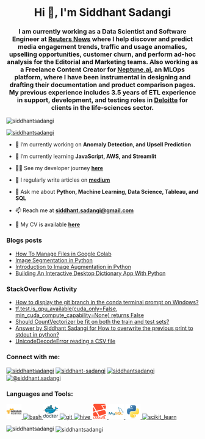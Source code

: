 <h1 align="center">Hi 👋, I'm Siddhant Sadangi</h1>
<h3 align="center">I am currently working as a Data Scientist and Software Engineer at <a href="https://www.reuters.com">Reuters News</a> where I help discover and predict media engagement trends, traffic and usage anomalies, upselling opportunities, customer churn, and perform ad-hoc analysis for the Editorial and Marketing teams. Also working as a Freelance Content Creator for <a href="https://www.neptune.ai">Neptune.ai</a>, an MLOps platform, where I have been instrumental in designing and drafting their documentation and product comparison pages. My previous experience includes 3.5 years of ETL experience in support, development, and testing roles in <a href="https://www2.deloitte.com/in/en.html">Deloitte</a> for clients in the life-sciences sector.</h3>

<p align="left"> <img src="https://komarev.com/ghpvc/?username=siddhantsadangi&label=Profile%20views&color=0e75b6&style=flat" alt="siddhantsadangi" /> </p>

<p align="left"> <a href="https://github.com/ryo-ma/github-profile-trophy"><img src="https://github-profile-trophy.vercel.app/?username=siddhantsadangi" alt="siddhantsadangi" /></a> </p>

- 🔭 I’m currently working on **Anomaly Detection, and Upsell Prediction**

- 🌱 I’m currently learning **JavaScript, AWS, and Streamlit**

- 👨‍💻 See my developer journey **[here](https://www.stackoverflow.com/story/siddhantsadangi)**

- 📝 I regularly write articles on **[medium](https://www.medium.com/@siddhant.sadangi)**

- 💬 Ask me about **Python, Machine Learning, Data Science, Tableau, and SQL**

- 📫 Reach me at **[siddhant.sadangi@gmail.com](mailto:siddhant.sadangi@gmail.com)**

- 📄 My CV is available **[here](https://www.linkedin.com/in/siddhantsadangi/detail/overlay-view/urn:li:fsd_profileTreasuryMedia:(ACoAABIxU74B_6N4dPq5QriUyxwcgt5W2gr6rdY,1635470868779)/?lipi=urn%3Ali%3Apage%3Ad_flagship3_profile_view_base%3B9qJx6Id1QBWyEwqymAiVzA%3D%3D&licu=urn%3Ali%3Acontrol%3Ad_flagship3_profile_view_base-featured_item_detail_view)**

### Blogs posts
<!-- BLOG-POST-LIST:START -->
- [How To Manage Files in Google Colab](https://betterprogramming.pub/google-colab-dealing-with-files-49fce565c02d?source=rss-7df0f1b53a6c------2)
- [Image Segmentation in Python](https://betterprogramming.pub/image-segmentation-python-7a838a464a84?source=rss-7df0f1b53a6c------2)
- [Introduction to Image Augmentation in Python](https://betterprogramming.pub/introduction-to-image-augmentation-in-python-1691cbf8901f?source=rss-7df0f1b53a6c------2)
- [Building An Interactive Desktop Dictionary App With Python](https://medium.com/analytics-vidhya/interactive-dictionary-with-python-6e34d35c053c?source=rss-7df0f1b53a6c------2)
<!-- BLOG-POST-LIST:END -->

### StackOverflow Activity
<!-- STACKOVERFLOW:START -->
- [How to display the git branch in the conda terminal prompt on Windows?](https://stackoverflow.com/questions/60190675/how-to-display-the-git-branch-in-the-conda-terminal-prompt-on-windows)
- [tf.test.is_gpu_available&lpar;cuda_only=False, min_cuda_compute_capability=None&rpar; returns False](https://stackoverflow.com/questions/59009294/tf-test-is-gpu-availablecuda-only-false-min-cuda-compute-capability-none-retu)
- [Should CountVectorizer be fit on both the train and test sets?](https://stackoverflow.com/questions/57306519/should-countvectorizer-be-fit-on-both-the-train-and-test-sets)
- [Answer by Siddhant Sadangi for How to overwrite the previous print to stdout in python?](https://stackoverflow.com/questions/5419389/how-to-overwrite-the-previous-print-to-stdout-in-python/51638913#51638913)
- [UnicodeDecodeError reading a CSV file](https://stackoverflow.com/questions/50342517/unicodedecodeerror-reading-a-csv-file)
<!-- STACKOVERFLOW:END -->

<h3 align="left">Connect with me:</h3>
<p align="left">
<a href="https://linkedin.com/in/siddhantsadangi" target="blank"><img align="center" src="https://raw.githubusercontent.com/rahuldkjain/github-profile-readme-generator/master/src/images/icons/Social/linked-in-alt.svg" alt="siddhantsadangi" height="30" width="40" /></a>
<a href="https://stackoverflow.com/users/siddhant-sadangi" target="blank"><img align="center" src="https://raw.githubusercontent.com/rahuldkjain/github-profile-readme-generator/master/src/images/icons/Social/stack-overflow.svg" alt="siddhant-sadangi" height="30" width="40" /></a>
<a href="https://kaggle.com/siddhantsadangi" target="blank"><img align="center" src="https://raw.githubusercontent.com/rahuldkjain/github-profile-readme-generator/master/src/images/icons/Social/kaggle.svg" alt="siddhantsadangi" height="30" width="40" /></a>
<a href="https://medium.com/@siddhant.sadangi" target="blank"><img align="center" src="https://raw.githubusercontent.com/rahuldkjain/github-profile-readme-generator/master/src/images/icons/Social/medium.svg" alt="@siddhant.sadangi" height="30" width="40" /></a>
</p>

<h3 align="left">Languages and Tools:</h3>
<p align="left"> <a href="https://aws.amazon.com" target="_blank"> <img src="https://raw.githubusercontent.com/devicons/devicon/master/icons/amazonwebservices/amazonwebservices-original-wordmark.svg" alt="aws" width="40" height="40"/> </a> <a href="https://www.gnu.org/software/bash/" target="_blank"> <img src="https://www.vectorlogo.zone/logos/gnu_bash/gnu_bash-icon.svg" alt="bash" width="40" height="40"/> </a> <a href="https://www.docker.com/" target="_blank"> <img src="https://raw.githubusercontent.com/devicons/devicon/master/icons/docker/docker-original-wordmark.svg" alt="docker" width="40" height="40"/> </a> <a href="https://git-scm.com/" target="_blank"> <img src="https://www.vectorlogo.zone/logos/git-scm/git-scm-icon.svg" alt="git" width="40" height="40"/> </a> <a href="https://hive.apache.org/" target="_blank"> <img src="https://www.vectorlogo.zone/logos/apache_hive/apache_hive-icon.svg" alt="hive" width="40" height="40"/> </a> <a href="https://laravel.com/" target="_blank"> <img src="https://raw.githubusercontent.com/devicons/devicon/master/icons/laravel/laravel-plain-wordmark.svg" alt="laravel" width="40" height="40"/> </a> <a href="https://www.mysql.com/" target="_blank"> <img src="https://raw.githubusercontent.com/devicons/devicon/master/icons/mysql/mysql-original-wordmark.svg" alt="mysql" width="40" height="40"/> </a> <a href="https://www.python.org" target="_blank"> <img src="https://raw.githubusercontent.com/devicons/devicon/master/icons/python/python-original.svg" alt="python" width="40" height="40"/> </a> <a href="https://scikit-learn.org/" target="_blank"> <img src="https://upload.wikimedia.org/wikipedia/commons/0/05/Scikit_learn_logo_small.svg" alt="scikit_learn" width="40" height="40"/> </a> </p>

<p><img align="left" src="https://github-readme-stats.vercel.app/api/top-langs?username=siddhantsadangi&show_icons=true&theme=dark&locale=en&layout=compact" alt="siddhantsadangi" /></p>

<p>&nbsp;<img align="center" src="https://github-readme-stats.vercel.app/api?username=siddhantsadangi&show_icons=true&theme=dark&locale=en" alt="siddhantsadangi" /></p>

